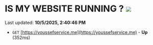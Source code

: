 # IS MY WEBSITE RUNNING ? [![](https://img.shields.io/static/v1?label=Sponsor&message=%E2%9D%A4&logo=GitHub&color=%23fe8e86)](https://github.com/sponsors/Youssef-Lehmam)

Last updated: **10/5/2025, 2:40:46 PM**

- `GET` [https://youssefservice.me](https://youssefservice.me) - **Up** (352ms)
